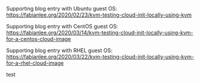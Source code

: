 Supporting blog entry with Ubuntu guest OS: https://fabianlee.org/2020/02/23/kvm-testing-cloud-init-locally-using-kvm

Supporting blog entry with CentOS guest OS: https://fabianlee.org/2020/03/14/kvm-testing-cloud-init-locally-using-kvm-for-a-centos-cloud-image

Supporting blog entry with RHEL guest OS: https://fabianlee.org/2020/03/22/kvm-testing-cloud-init-locally-using-kvm-for-a-rhel-cloud-image

test
